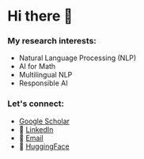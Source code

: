
<link rel="stylesheet" href="https://cdn.jsdelivr.net/gh/jpswalsh/academicons/css/academicons.min.css">


# Hi there 👋

### My research interests:
- Natural Language Processing (NLP)
- AI for Math
- Multilingual NLP
- Responsible AI

### Let's connect:
- <i class="ai ai-google-scholar ai-2x"></i> [Google Scholar](https://scholar.google.com/citations?user=efKKfygAAAAJ)
- 🔗 [LinkedIn](https://www.linkedin.com/in/philipp-borchert-26a30615b)
- 📧 [Email](mailto:p.borchert@ieseg.fr)
- 🤗 [HuggingFace](https://huggingface.co/pborchert)
